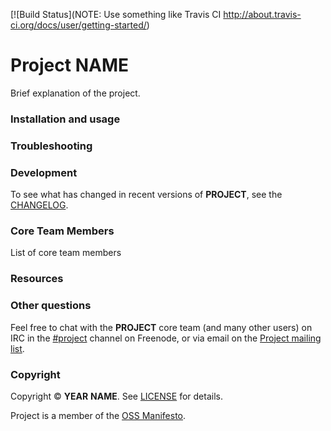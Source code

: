 [![Build Status](NOTE: Use something like Travis CI http://about.travis-ci.org/docs/user/getting-started/)

# Project NAME

Brief explanation of the project.

### Installation and usage

### Troubleshooting

### Development

To see what has changed in recent versions of __PROJECT__, see the [CHANGELOG]().

### Core Team Members

List of core team members

### Resources

### Other questions

Feel free to chat with the __PROJECT__ core team (and many other users) on IRC in the  [#project](irc://irc.freenode.net/project) channel on Freenode, or via email on the [Project mailing list]().

### Copyright

Copyright © __YEAR__ __NAME__. See [LICENSE]() for details.

Project is a member of the [OSS Manifesto](http://ossmanifesto.com/).
